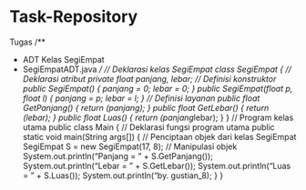 # Task-Repository
Tugas
/**
* ADT Kelas SegiEmpat
* SegiEmpatADT.java
*/
// Deklarasi kelas SegiEmpat
class SegiEmpat {
// Deklarasi atribut
private float panjang, lebar;
// Definisi konstruktor
public SegiEmpat() {
panjang = 0;
lebar = 0;
}
public SegiEmpat(float p, float l) {
panjang = p;
lebar = l;
}
// Definisi layanan
public float GetPanjang() {
return (panjang);
}
public float GetLebar() {
return (lebar);
}
public float Luas() {
return (panjang*lebar);
}
}
// Program kelas utama
public class Main {
// Deklarasi fungsi program utama
public static void main(String args[]) {
// Penciptaan objek dari kelas SegiEmpat
SegiEmpat S = new SegiEmpat(17, 8);
// Manipulasi objek
System.out.println(“Panjang = ” + S.GetPanjang());
System.out.println(“Lebar = ” + S.GetLebar());
System.out.println(“Luas = ” + S.Luas());
System.out.println(“by. gustian_8);
}
}
